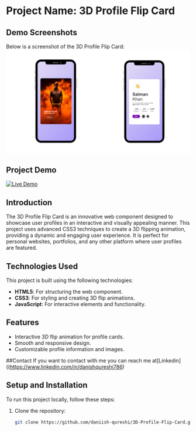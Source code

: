 # Project Name: 3D Profile Flip Card

## Demo Screenshots
Below is a screenshot of the 3D Profile Flip Card:
![Profile Card Screenshot](https://github.com/Daniish-Qureshi/3D-Profile-Flip-Card/blob/main/Mobile.png)

## Project Demo
[![Live Demo](https://img.shields.io/badge/Live-Demo-black)](https://daniish-qureshi.github.io/3D-Profile-Flip-Card/)

## Introduction
The 3D Profile Flip Card is an innovative web component designed to showcase user profiles in an interactive and visually appealing manner. This project uses advanced CSS3 techniques to create a 3D flipping animation, providing a dynamic and engaging user experience. It is perfect for personal websites, portfolios, and any other platform where user profiles are featured.

## Technologies Used
This project is built using the following technologies:
- **HTML5**: For structuring the web component.
- **CSS3**: For styling and creating 3D flip animations.
- **JavaScript**: For interactive elements and functionality.

## Features
- Interactive 3D flip animation for profile cards.
- Smooth and responsive design.
- Customizable profile information and images.

##Contact
If you want to contact with me you can reach me at[Linkedin]((https://www.linkedin.com/in/danishqureshi786)

## Setup and Installation
To run this project locally, follow these steps:
1. Clone the repository:
   ```bash
   git clone https://github.com/daniish-qureshi/3D-Profile-Flip-Card.git

